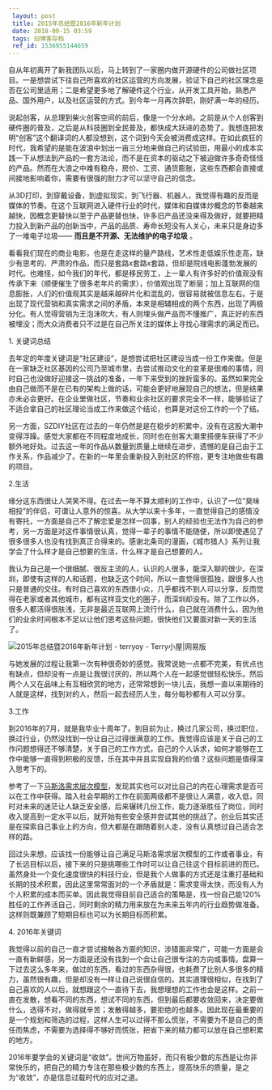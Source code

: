 ```yaml
---
 layout: post
 title: 2015年总结暨2016年新年计划
 date: 2018-09-15 03:59
 tags: 旧博客存档
 ref_id: 1536955144659
---
```

自从年初离开了新我团队以后，马上转到了一家圈内做开源硬件的公司做社区项目。一是想尝试下往自己所喜欢的社区运营的方向发展，验证下自己的社区理念是否在公司里适用；二是希望更多地了解硬件这个行业，从开发工具开始，熟悉产品、国外用户，以及社区运营的方式。到今年一月再次辞职，刚好满一年的经历。

  

说起创客，从总理到柴火创客空间的前后，像是一个分水岭。之前是从个人创客到硬件圈的普及，之后是从科技圈到全民普及，都快成大跃进的态势了。我想连把发明“创客”这个翻译词的人都没想到，这个词到今天会被消费成这样。在如此疯狂的时代，我希望的是能在波浪中划出一亩三分地来做自己的试验田，用最小的成本实践一下从想法到产品的一套方法论，而不是在资本的驱动之下被迫做许多奇奇怪怪的产品。然而在大浪之中难有稳舟，房价、工资、通货膨胀，这些东西都会直接或间接地影响着你，需要有很强的耐力才可以坚守自己的信念。

  

从3D打印，到穿戴设备，到虚拟现实，到飞行器、机器人，我觉得有趣的反而是媒体的节奏。在这个互联网进入硬件行业的时代，媒体和自媒体炒概念的节奏越来越快，因概念更替快以至于产品更替也快，许多旧产品还没来得及做好，就要把精力投入到新产品的创新当中，产品的品质、寿命长短没有人关心，未来只是身边多了一堆电子垃圾——
**而且是不开源、无法维护的电子垃圾** 。

  

看看我们现在的商业电影，也是在走这样的量产路线，艺术性走低娱乐性走高，缺少有思考的、严肃的作品，而只是套路x套路x套路，但却是院线电影蓬勃发展的时代。也难怪，如今我们的年代，都是移民劳工，上一辈人有许多好的价值观没有传承下来（顺便催生了很多老年片的需求），价值观出现了断层；加上互联网的信息膨胀，人们的价值观其实是越来越碎片化和混乱的，很容易就被信息左右。于是出现了现代营销和真实需求之间的矛盾，本来是相辅相成的两个东西，出现了两极分化。有人觉得营销为王泡沫吹大，有人则埋头做产品而不懂推广，真正好的东西被埋没；而大众消费者只不过是在自己所关注的媒体上寻找心理需求的满足而已。

  

1\. 关键词总结

去年定的年度关键词是“社区建设”，是想尝试把社区建设当成一份工作来做。但是在一家缺乏社区基因的公司乃至城市里，去尝试推动文化的变革是很难的事情，同时自己也没做好迎接这一挑战的准备，一年下来受到的挫折蛮多的。虽然如果完全由自己做而不是在已有的架构上做的话，可能会更好地展现自己的想法，但是结果亦未必会更好。在企业里做社区，节奏和业余社区的要求完全不一样，能够验证了不适合拿自己的社区理论当成工作来做这个结论，也算是对这份工作的一个了结。

  

另一方面，SZDIY社区在过去的一年仍然是是在稳步的积累中，没有在这股大潮中变得浮躁。感觉大家都在不同程度地成长，同时也在创客大潮里搭便车获得了不少额外地好处。过去这一年的作品从数量到质量上继续在进步，遗憾的是自己由于工作关系，作品减少了。在新的一年里会重新投入到社区的怀抱，更专注地做些有趣的项目。

  

  

  

2.生活

缘分这东西很让人哭笑不得。在过去一年不算太顺利的工作中，认识了一位“臭味相投”的伴侣，可谓让人意外的惊喜。从大学以来十多年，一直觉得自己的感情没有寄托，一方面是自己不了解恋爱是怎样一回事，别人的经验也无法作为自己的参考，另一方面是对这件事情很认真，觉得一辈子的事情不能随便，所以即使遇见了很多很多人也没有找到真正合得来的。感谢北条司的漫画，《城市猎人》系列让我学会了什么样才是自己想要的生活，什么样才是自己想要的人。

  

我认为自己是一个很细腻、很反主流的人，认识的人很多，能深入聊的很少。在深圳，即使有这样的人和话题，也缺乏这个时间，所以一直觉得很孤独，跟很多人也只是普通的交往。有时自己喜欢的东西很小众，几乎都找不到人可以分享，反而觉得在老家或者其他城市，都有这样亚文化的圈子，而深圳却没有。除了工作以外，很多人都活得很肤浅，无非是最近互联网上流行什么，自己就在消费什么，因为他们的业余时间根本不足以让他们思考这些问题，很快他们又要面对新一天的生活了。

  

![2015年总结暨2016年新年计划 - terryoy -
Terry小屋|网易版](https://pic.lucki.cn/upics/2020-03-11-2253d3RhVFdGTXZTU3FWYjUvU0NEZTFha0R3VXAxSU5KS2lNUGMvY05wSkZwUVpEV3RBUG04OXpRPT0.jpg)

与她发展的过程让我第一次有种很奇妙的感觉。我常说她一点都不完美，有优点也有缺点，但却没有一点是让我很讨厌的，所以两个人在一起感觉很轻松快乐。然后两个人又在品味上有互相欣赏的地方，还常常想到一块儿去，我想一直以来期待的人就是这样，找到对的人，然后一起去经历人生，每分每秒都有人可以分享。

  

3.工作

到2016年的7月，就是我毕业十周年了。到目前为止，换过几家公司，换过职位，换过行业，仍然没找到一份让自己过得很满意的工作。我觉得应该是关于自己的工作问题想得还不够清楚，关于自己的工作方式，自己的个人诉求，如何才能够在工作中能够一直得到积极的反馈，乐在其中并且实现自我的价值？这些问题是值得深入思考下的。

  

参考了一下[马斯洛需求层次模型](http://www.wewehr.com/point/1286/)，发现其实也可以对比自己的内在心理需求是否可以在工作中获得。踏入社会早期的工作在前面两级都不是很让人满意，收入低，同时对未来的迷茫让人缺乏安全感，后来辗转几份工作，能力逐渐胜任了岗位，同时收入提高到一定水平以后，就开始有些安全感并尝试其他的挑战了。创业后其实还是在探索自己事业上的方向，但大都是在跟随着别人走，没有认真想过自己适合怎样的路。

  

回过头来想，应该找一份能够让自己满足马斯洛需求层次模型的工作或者事业，有了长远目标以后，接下来的只是挑哪些工作时可以让自己往这个目标前进的而已。虽然身处一个变化速度很快的科技行业，但是我个人做事的方式还是注重打基础和长期的技术积累，因此这里常常面对的一个矛盾就是：需求变得太快，而没有人为个人积累的成本而买单。因此我觉得目前自己适合的策略是，找一份自己能120%胜任的工作养活自己，同时剩余的精力用来放在为未来五年内的行业趋势做准备。这样则既兼顾了短期目标也可以为长期目标而积累。

  

4\. 2016年关键词

我觉得以前的自己一直才尝试接触各方面的知识，涉猎面非常广，可能一方面是会一直有新鲜感，另一方面是还没有找到一个会让自己很专注的方向或事情。盘算一下过去这么多年来，做过的东西，看过的东西杂得很，也耗费了比别人多很多的精力，虽然很有趣，但是却没有一样让自己说很自信的。其实道理很相似，在找到了自己喜欢的人以后，就想跟这个一直待下去，我想理想的工作也会是这样。之前一直在发散，想看不同的东西，想试不同的东西，但到最后都要收敛回来，决定要做什么，选得不对，做得就辛苦；发散得越多，要拒绝的也越多。因此现在最重要的是一个规划和筛选的过程，这样人生可以过得不那么慌张，不需要为不是自己的责任而焦虑，不需要为选择得不够好而慌张，把省下来的精力都可以放在自己想积累的地方。

  

2016年要学会的关键词是“收敛”。世间万物虽好，而只有极少数的东西是让你非常快乐的，把自己的精力专注在那些极少数的东西上，提高快乐的质量，是之为“收敛”，亦是信息过载时代的应对之道。

